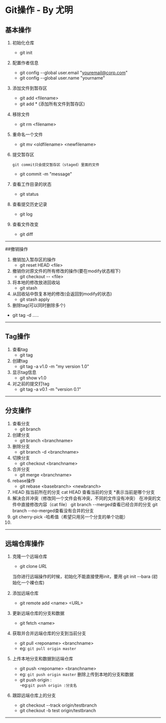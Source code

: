 # Git操作	- By 尤明
## 基本操作

1. 初始化仓库
	
	- git init
2. 配置作者信息
	- git config --global user.email "youremail@corp.com"
	- git config --global user.name "yourname"
	
3. 添加文件到暂存区
	- git add \<filename\> 
	- git add * (添加所有文件到暂存区)
4. 移除文件
	- git rm \<filename\>
5. 重命名一个文件
	- git mv \<oldfilename\> \<newfilename\>
6. 提交暂存区

	`git commit只会提交暂存区（staged）里面的文件`

	- git commit -m "message"	
7. 查看工作目录的状态
	- git status
8. 查看提交历史记录
	- git log
9. 查看文件改变
	- git diff

---
##撤销操作
1. 撤销加入暂存区的操作
	- git reset HEAD \<file\>
2. 撤销你对原文件的所有修改的操作(要在modify状态相下) 
	- git checkout -- \<file\>
3. 将本地的修改放进回收站
	- git stash
4. 从回收站中恢复本地的修改(会返回到modify的状态)
	- git stash apply
5. 删除tag(可以同时删除多个)
- git tag -d <tagname>.....	
---
## Tag操作
1. 查看tag
	- git tag
2. 创建tag
	- git tag -a v1.0 -m "my version 1.0"
3. 显示tag信息
	- git show v1.0
4. 对之前的提交打tag
	- git tag -a v0.1 -m "version 0.1"


 	
---
## 分支操作
1. 查看分支
	- git branch
2. 创建分支
	- git branch \<branchname\>
3. 删除分支
	- git branch -d \<branchname\>
4. 切换分支
	- git checkout \<branchname\>
5. 合并分支
	- git merge \<branchname\>
6. rebase操作
	- git rebase \<basebranch\> \<newbranch\>
7. HEAD 指当前所在的分支   cat HEAD  查看当前的分支
	*表示当前是哪个分支
8. 解决合并冲突（修改同一个文件会有冲突，不同的文件没有冲突）
   在冲突的文件中直接修改内容（cat file）
	git branch --merged查看已经合并的分支
	git branch --no-merged查看没有合并的分支
9.	git cherry-pick -哈希值（希望只用另一个分支的单个功能）
10.	

---
## 远端仓库操作
1. 克隆一个远端仓库
	- git clone *URL*
	
	当你进行远端操作的时候，初始化不能直接使用init，要用 git init --bara (初始化一个裸仓库)
2. 添加远端仓库
	- git remote add \<name\> \<URL\>
3. 更新远端仓库的分支和数据
	- git fetch \<name\> 
4. 获取并合并远端仓库的分支到当前分支
	- git pull \<reponame\> \<branchname\>
	- eg: `git pull origin master`
5. 上传本地分支和数据到远端仓库
	- git push \<reponame\> \<branchname\>
	- eg: `git push origin master` 
	删除上传到本地的分支和数据
	- git push origin :<branchname>   
	-eg:`git push origin :分支名`
6. 跟踪远端仓库上的分支
	- git checkout --track origin/testbranch
	- git checkout -b test origin/testbranch

---